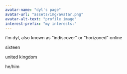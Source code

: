 ```yaml
---
avatar-name: "dyl's page"
avatar-url: "assets/img/avatar.png"
avatar-alt-text: "profile image"
interest-prefix: "my interests:"
---
```


i'm dyl, also known as "indiscover" or "horizoned" online


sixteen


united kingdom


he/him
